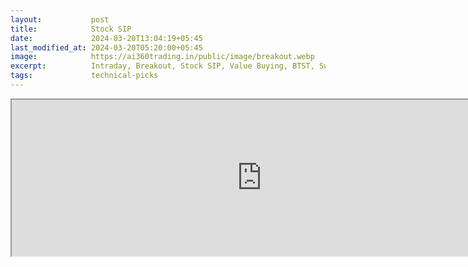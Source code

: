 ```yaml
---
layout:           post
title:            Stock SIP
date:             2024-03-20T13:04:19+05:45
last_modified_at: 2024-03-20T05:20:00+05:45
image:            https://ai360trading.in/public/image/breakout.webp
excerpt:          Intraday, Breakout, Stock SIP, Value Buying, BTST, Swing
tags:             technical-picks
---
```


<iframe src="https://docs.google.com/spreadsheets/d/e/2PACX-1vRGxCNTZUw7rgstQp-1wkd7R7NXeXMOFU_l_VmoqqXxnhy8CPNioo898j1vZ8EfGZoXwKMPRrG1GONz/pubhtml?widget=true&amp;headers=false" scrolling="false" width="800" height="250"></iframe>
